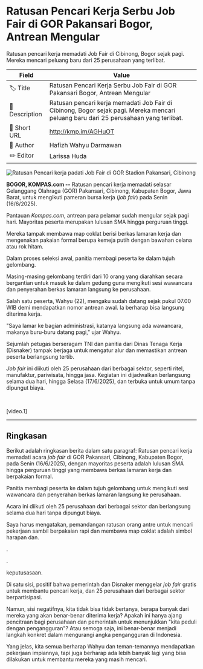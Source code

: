 # Ratusan Pencari Kerja Serbu Job Fair di GOR Pakansari Bogor, Antrean Mengular

Ratusan pencari kerja memadati Job Fair di Cibinong, Bogor sejak pagi. Mereka mencari peluang baru dari 25 perusahaan yang terlibat.

| Field         | Value                                                       |
|---------------|-------------------------------------------------------------|
| 🏷️ Title       | Ratusan Pencari Kerja Serbu Job Fair di GOR Pakansari Bogor, Antrean Mengular |
| 📝 Description | Ratusan pencari kerja memadati Job Fair di Cibinong, Bogor sejak pagi. Mereka mencari peluang baru dari 25 perusahaan yang terlibat. |
| 🔗 Short URL   | http://kmp.im/AGHuOT |
| 👤 Author      | Hafizh Wahyu Darmawan |
| ✏️ Editor      | Larissa Huda |

![Ratusan Pencari kerja padati Job Fair di GOR Stadion Pakansari, Cibinong](https://asset.kompas.com/crops/yqVRavcHxZsjyGcJfPKzaDAHImY=/0x0:0x0/750x500/data/photo/2025/06/16/684f99087979c.jpg)

**BOGOR, KOMPAS.com --** Ratusan pencari kerja memadati selasar Gelanggang Olahraga (GOR) Pakansari, Cibinong, Kabupaten Bogor, Jawa Barat, untuk mengikuti pameran bursa kerja (*job fair*) pada Senin (16/6/2025).

Pantauan *Kompas.com*, antrean para pelamar sudah mengular sejak pagi hari. Mayoritas peserta merupakan lulusan SMA hingga perguruan tinggi.

Mereka tampak membawa map coklat berisi berkas lamaran kerja dan mengenakan pakaian formal berupa kemeja putih dengan bawahan celana atau rok hitam.

Dalam proses seleksi awal, panitia membagi peserta ke dalam tujuh gelombang.

Masing-masing gelombang terdiri dari 10 orang yang diarahkan secara bergantian untuk masuk ke dalam gedung guna mengikuti sesi wawancara dan penyerahan berkas lamaran langsung ke perusahaan.

Salah satu peserta, Wahyu (22), mengaku sudah datang sejak pukul 07.00 WIB demi mendapatkan nomor antrean awal. Ia berharap bisa langsung diterima kerja.

"Saya lamar ke bagian administrasi, katanya langsung ada wawancara, makanya buru-buru datang pagi," ujar Wahyu.

Sejumlah petugas berseragam TNI dan panitia dari Dinas Tenaga Kerja (Disnaker) tampak berjaga untuk mengatur alur dan memastikan antrean peserta berlangsung tertib.

*Job fair* ini diikuti oleh 25 perusahaan dari berbagai sektor, seperti ritel, manufaktur, pariwisata, hingga jasa. Kegiatan ini dijadwalkan berlangsung selama dua hari, hingga Selasa (17/6/2025), dan terbuka untuk umum tanpa dipungut biaya.

 

\[video.1\]

---
## Ringkasan

Berikut adalah ringkasan berita dalam satu paragraf: Ratusan pencari kerja memadati acara *job fair* di GOR Pakansari, Cibinong, Kabupaten Bogor, pada Senin (16/6/2025), dengan mayoritas peserta adalah lulusan SMA hingga perguruan tinggi yang membawa berkas lamaran kerja dan berpakaian formal.

 Panitia membagi peserta ke dalam tujuh gelombang untuk mengikuti sesi wawancara dan penyerahan berkas lamaran langsung ke perusahaan.

 Acara ini diikuti oleh 25 perusahaan dari berbagai sektor dan berlangsung selama dua hari tanpa dipungut biaya.



Saya harus mengatakan, pemandangan ratusan orang antre untuk mencari pekerjaan sambil berpakaian rapi dan membawa map coklat adalah simbol harapan dan.

.

.

 keputusasaan.

 Di satu sisi, positif bahwa pemerintah dan Disnaker menggelar *job fair* gratis untuk membantu pencari kerja, dan 25 perusahaan dari berbagai sektor berpartisipasi.

 Namun, sisi negatifnya, kita tidak bisa tidak bertanya, berapa banyak dari mereka yang akan benar-benar diterima kerja? Apakah ini hanya ajang pencitraan bagi perusahaan dan pemerintah untuk menunjukkan "kita peduli dengan pengangguran"? Atau semoga saja, ini benar-benar menjadi langkah konkret dalam mengurangi angka pengangguran di Indonesia.

 Yang jelas, kita semua berharap Wahyu dan teman-temannya mendapatkan pekerjaan impiannya, tapi juga berharap ada lebih banyak lagi yang bisa dilakukan untuk membantu mereka yang masih mencari.
